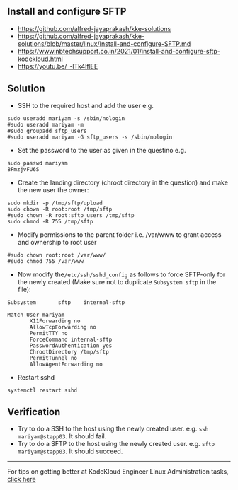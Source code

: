 ## Install and configure SFTP

* https://github.com/alfred-jayaprakash/kke-solutions
* https://github.com/alfred-jayaprakash/kke-solutions/blob/master/linux/Install-and-configure-SFTP.md
* https://www.nbtechsupport.co.in/2021/01/install-and-configure-sftp-kodekloud.html
* https://youtu.be/_-lTk4lflEE

## Solution
* SSH to the required host and add the user e.g.
```
sudo useradd mariyam -s /sbin/nologin
#sudo useradd mariyam -m
#sudo groupadd sftp_users
#sudo useradd mariyam -G sftp_users -s /sbin/nologin
```

* Set the password to the user as given in the questino e.g.

```
sudo passwd mariyam
8FmzjvFU6S
```

* Create the landing directory (chroot directory in the question) and make the new user the owner:

```
sudo mkdir -p /tmp/sftp/upload
sudo chown -R root:root /tmp/sftp
#sudo chown -R root:sftp_users /tmp/sftp
sudo chmod -R 755 /tmp/sftp
```

* Modify permissions to the parent folder i.e. /var/www to grant access and ownership to root user

```
#sudo chown root:root /var/www/
#sudo chmod 755 /var/www
```

* Now modify the`/etc/ssh/sshd_config` as follows to force SFTP-only for the newly created (Make sure not to duplicate `Subsystem sftp` in the file):

 ```
Subsystem       sftp    internal-sftp

Match User mariyam
        X11Forwarding no
        AllowTcpForwarding no
        PermitTTY no
        ForceCommand internal-sftp
        PasswordAuthentication yes
        ChrootDirectory /tmp/sftp
        PermitTunnel no
        AllowAgentForwarding no
 ```

* Restart sshd
```
systemctl restart sshd
```
 
## Verification
* Try to do a SSH to the host using the newly created user. e.g. `ssh mariyam@stapp03`. It should fail.
* Try to do a SFTP to the host using the newly created user. e.g. `sftp mariyam@stapp03`. It should succeed.

---
For tips on getting better at KodeKloud Engineer Linux Administration tasks, [click here](./README.md)